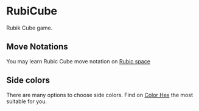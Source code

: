 # RubiCube
Rubik Cube game.

## Move Notations
You may learn Rubic Cube move notation on [Rubic space](http://www.rubiksplace.com/move-notations/)

## Side colors
There are many options to choose side colors. Find on [Color Hex](https://www.color-hex.com/) the most suitable for you.